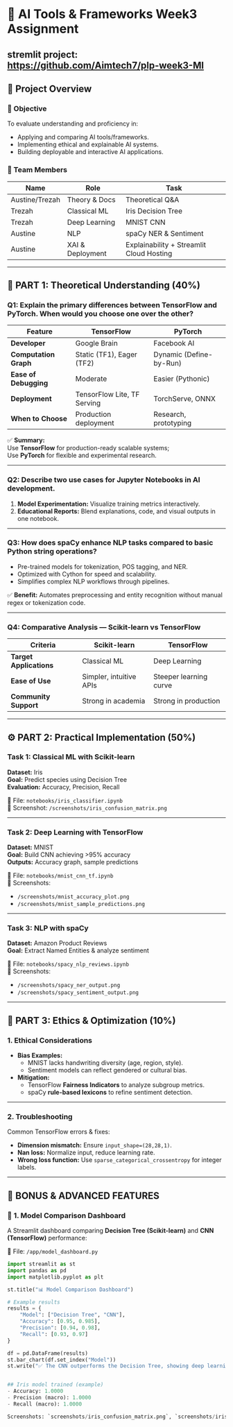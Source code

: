 # 🧠 AI Tools & Frameworks Week3 Assignment


stremlit project: https://github.com/Aimtech7/plp-week3-Ml
---

## 📘 Project Overview

### 🎯 Objective
To evaluate understanding and proficiency in:
- Applying and comparing AI tools/frameworks.
- Implementing ethical and explainable AI systems.
- Building deployable and interactive AI applications.

### 👥 Team Members
| Name | Role | Task |
|------|------|------|
| Austine/Trezah | Theory & Docs | Theoretical Q&A |
| Trezah | Classical ML | Iris Decision Tree |
| Trezah | Deep Learning | MNIST CNN |
| Austine | NLP | spaCy NER & Sentiment |
| Austine | XAI & Deployment | Explainability + Streamlit Cloud Hosting |

---

## 🧩 PART 1: Theoretical Understanding (40%)

### **Q1: Explain the primary differences between TensorFlow and PyTorch. When would you choose one over the other?**

| Feature | TensorFlow | PyTorch |
|----------|-------------|----------|
| **Developer** | Google Brain | Facebook AI |
| **Computation Graph** | Static (TF1), Eager (TF2) | Dynamic (Define-by-Run) |
| **Ease of Debugging** | Moderate | Easier (Pythonic) |
| **Deployment** | TensorFlow Lite, TF Serving | TorchServe, ONNX |
| **When to Choose** | Production deployment | Research, prototyping |

✅ **Summary:**  
Use **TensorFlow** for production-ready scalable systems;  
Use **PyTorch** for flexible and experimental research.

---

### **Q2: Describe two use cases for Jupyter Notebooks in AI development.**
1. **Model Experimentation:** Visualize training metrics interactively.  
2. **Educational Reports:** Blend explanations, code, and visual outputs in one notebook.

---

### **Q3: How does spaCy enhance NLP tasks compared to basic Python string operations?**
- Pre-trained models for tokenization, POS tagging, and NER.  
- Optimized with Cython for speed and scalability.  
- Simplifies complex NLP workflows through pipelines.  

✅ **Benefit:** Automates preprocessing and entity recognition without manual regex or tokenization code.

---

### **Q4: Comparative Analysis — Scikit-learn vs TensorFlow**

| Criteria | Scikit-learn | TensorFlow |
|-----------|----------------|--------------|
| **Target Applications** | Classical ML | Deep Learning |
| **Ease of Use** | Simpler, intuitive APIs | Steeper learning curve |
| **Community Support** | Strong in academia | Strong in production |

---

## ⚙️ PART 2: Practical Implementation (50%)

### **Task 1: Classical ML with Scikit-learn**
**Dataset:** Iris  
**Goal:** Predict species using Decision Tree  
**Evaluation:** Accuracy, Precision, Recall  

📘 File: `notebooks/iris_classifier.ipynb`  
📸 Screenshot: `/screenshots/iris_confusion_matrix.png`

---

### **Task 2: Deep Learning with TensorFlow**
**Dataset:** MNIST  
**Goal:** Build CNN achieving >95% accuracy  
**Outputs:** Accuracy graph, sample predictions  

📘 File: `notebooks/mnist_cnn_tf.ipynb`  
📸 Screenshots:  
- `/screenshots/mnist_accuracy_plot.png`  
- `/screenshots/mnist_sample_predictions.png`

---

### **Task 3: NLP with spaCy**
**Dataset:** Amazon Product Reviews  
**Goal:** Extract Named Entities & analyze sentiment  

📘 File: `notebooks/spacy_nlp_reviews.ipynb`  
📸 Screenshots:  
- `/screenshots/spacy_ner_output.png`  
- `/screenshots/spacy_sentiment_output.png`

---

## 🧭 PART 3: Ethics & Optimization (10%)

### **1. Ethical Considerations**
- **Bias Examples:**
  - MNIST lacks handwriting diversity (age, region, style).
  - Sentiment models can reflect gendered or cultural bias.
- **Mitigation:**
  - TensorFlow **Fairness Indicators** to analyze subgroup metrics.
  - spaCy **rule-based lexicons** to refine sentiment detection.

---

### **2. Troubleshooting**
Common TensorFlow errors & fixes:
- **Dimension mismatch:** Ensure `input_shape=(28,28,1)`.  
- **Nan loss:** Normalize input, reduce learning rate.  
- **Wrong loss function:** Use `sparse_categorical_crossentropy` for integer labels.

---

## 💎 BONUS & ADVANCED FEATURES

### 🧠 **1. Model Comparison Dashboard**
A Streamlit dashboard comparing **Decision Tree (Scikit-learn)** and **CNN (TensorFlow)** performance:

📘 File: `/app/model_dashboard.py`

```python
import streamlit as st
import pandas as pd
import matplotlib.pyplot as plt

st.title("📊 Model Comparison Dashboard")

# Example results
results = {
    "Model": ["Decision Tree", "CNN"],
    "Accuracy": [0.95, 0.985],
    "Precision": [0.94, 0.98],
    "Recall": [0.93, 0.97]
}

df = pd.DataFrame(results)
st.bar_chart(df.set_index("Model"))
st.write("✅ The CNN outperforms the Decision Tree, showing deep learning’s power on image datasets.")


## Iris model trained (example)
- Accuracy: 1.0000
- Precision (macro): 1.0000
- Recall (macro): 1.0000

Screenshots: `screenshots/iris_confusion_matrix.png`, `screenshots/iris_metrics.png`
